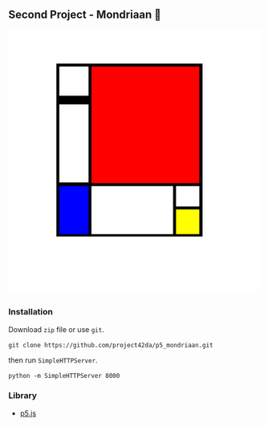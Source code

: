 Second Project - Mondriaan 🎨
---

![Mondriaan](./mondriaan.png)

### Installation

Download `zip` file or use `git`.

```
git clone https://github.com/project42da/p5_mondriaan.git
```

then run `SimpleHTTPServer`.

```
python -m SimpleHTTPServer 8000
```

### Library
- [p5.js](https://p5js.org)